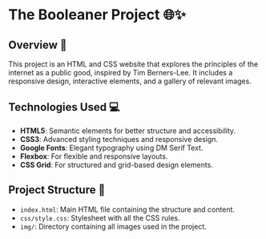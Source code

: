 # The Booleaner Project 🌐✨


## Overview 📖
This project is an HTML and CSS website that explores the principles of the internet as a public good, inspired by Tim Berners-Lee. It includes a responsive design, interactive elements, and a gallery of relevant images.


## Technologies Used 💻
- **HTML5**: Semantic elements for better structure and accessibility.
- **CSS3**: Advanced styling techniques and responsive design.
- **Google Fonts**: Elegant typography using DM Serif Text.
- **Flexbox**: For flexible and responsive layouts.
- **CSS Grid**: For structured and grid-based design elements.

## Project Structure 📂
- `index.html`: Main HTML file containing the structure and content.
- `css/style.css`: Stylesheet with all the CSS rules.
- `img/`: Directory containing all images used in the project.